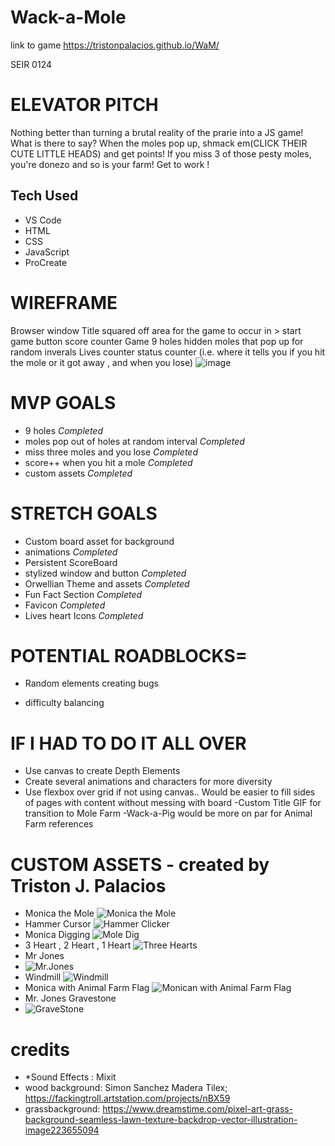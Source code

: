 # Wack-a-Mole

link to game
https://tristonpalacios.github.io/WaM/

SEIR 0124
# ELEVATOR PITCH

Nothing better than turning a brutal reality of the prarie into a JS game! What is there to say? When the moles pop up, shmack em(CLICK THEIR CUTE LITTLE HEADS) and get points! If you miss 3 of those pesty moles, you're donezo and so is your farm! Get to work !

## Tech Used

* VS Code
* HTML
* CSS
* JavaScript
* ProCreate

# WIREFRAME
Browser window
Title
squared off area for the game to occur in >
start game button
score counter 
Game
9 holes
hidden moles that pop up for random inverals
Lives counter
status counter (i.e. where it tells you if you hit the mole or it got away , and when you lose)
![image](https://user-images.githubusercontent.com/97129216/153537275-12914d83-f153-458e-9893-c6c2f13e90f2.png)


# MVP GOALS

* 9 holes *Completed*
* moles pop out of holes at random interval *Completed*
* miss three moles and you lose *Completed*
* score++ when you hit a mole *Completed*
* custom assets *Completed*


# STRETCH GOALS
* Custom board asset for background 
* animations *Completed*
* Persistent ScoreBoard
* stylized window and button *Completed*
* Orwellian Theme and assets *Completed*
* Fun Fact Section *Completed*
* Favicon *Completed*
* Lives heart Icons *Completed*


# POTENTIAL ROADBLOCKS=
* Random elements creating bugs
- difficulty balancing

# IF I HAD TO DO IT ALL OVER
- Use canvas to create Depth Elements
- Create several animations and characters for more diversity
- Use flexbox over grid if not using canvas.. Would be easier to fill sides of pages with content without messing with board
-Custom Title GIF for transition to Mole Farm
-Wack-a-Pig would be more on par for Animal Farm references


# CUSTOM ASSETS - created by Triston J. Palacios
* Monica the Mole 
![Monica the Mole](https://github.com/tristonpalacios/WaM/blob/main/Untitled_Artwork%202.gif)
* Hammer Cursor 
![Hammer Clicker](https://github.com/tristonpalacios/WaM/blob/main/Hammer%20Clicker.png)
* Monica Digging 
![Mole Dig](https://github.com/tristonpalacios/WaM/blob/main/Dig.gif)
* 3 Heart , 2 Heart , 1 Heart 
![Three Hearts](https://github.com/tristonpalacios/WaM/blob/main/three%20heart.png)
* Mr Jones
* ![Mr.Jones](https://github.com/tristonpalacios/WaM/blob/main/Untitled_Artwork%205.gif)
* Windmill
![Windmill](https://github.com/tristonpalacios/WaM/blob/main/windmill.gif)
* Monica with Animal Farm Flag
![Monican with Animal Farm Flag](https://github.com/tristonpalacios/WaM/blob/main/Animal%20Farm.png)
* Mr. Jones Gravestone
* ![GraveStone](https://github.com/tristonpalacios/WaM/blob/main/RIP.png)

# credits
* *Sound Effects : Mixit
* wood background: Simon Sanchez Madera Tilex;
https://fackingtroll.artstation.com/projects/nBX59
* grassbackground: https://www.dreamstime.com/pixel-art-grass-background-seamless-lawn-texture-backdrop-vector-illustration-image223655094


